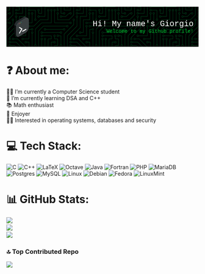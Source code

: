 ![Header](./github-header-image_v2.png)
# ❓ About me:
👨‍🎓 I’m currently a Computer Science student <br> 🌱 I’m currently learning DSA and C++ <br> 📚 Math enthusiast <br> 🐧 Enjoyer <br> 👨‍💻 Interested in operating systems, databases and security

# 💻 Tech Stack:

![C](https://img.shields.io/badge/c-%2300599C.svg?style=for-the-badge&logo=c&logoColor=white) ![C++](https://img.shields.io/badge/c++-%2300599C.svg?style=for-the-badge&logo=c%2B%2B&logoColor=white) ![LaTeX](https://img.shields.io/badge/latex-%23008080.svg?style=for-the-badge&logo=latex&logoColor=white) ![Octave](https://img.shields.io/badge/OCTAVE-darkblue?style=for-the-badge&logo=octave&logoColor=fcd683) ![Java](https://img.shields.io/badge/java-%23ED8B00.svg?style=for-the-badge&logo=openjdk&logoColor=white) ![Fortran](https://img.shields.io/badge/Fortran-%23734F96.svg?style=for-the-badge&logo=fortran&logoColor=white) ![PHP](https://img.shields.io/badge/php-%23777BB4.svg?style=for-the-badge&logo=php&logoColor=white) ![MariaDB](https://img.shields.io/badge/MariaDB-003545?style=for-the-badge&logo=mariadb&logoColor=white) ![Postgres](https://img.shields.io/badge/postgres-%23316192.svg?style=for-the-badge&logo=postgresql&logoColor=white) ![MySQL](https://img.shields.io/badge/mysql-%2300000f.svg?style=for-the-badge&logo=mysql&logoColor=white) ![Linux](https://img.shields.io/badge/Linux-FCC624?style=for-the-badge&logo=linux&logoColor=black) ![Debian](https://img.shields.io/badge/Debian-A81D33?style=flat&logo=debian&logoColor=white) ![Fedora](https://img.shields.io/badge/Fedora-51A2DA?style=flat&logo=fedora&logoColor=white) ![LinuxMint](https://img.shields.io/badge/Linux_Mint-87CF3E?style=flat&logo=linux-mint&logoColor=white)
# 📊 GitHub Stats:
![](https://github-readme-stats.vercel.app/api?username=Giordi9902&theme=vue-dark&hide_border=false&include_all_commits=true&count_private=true)<br/>
![](https://github-readme-streak-stats.herokuapp.com/?user=Giordi9902&theme=vue-dark&hide_border=false)<br/>
![](https://github-readme-stats.vercel.app/api/top-langs/?username=Giordi9902&theme=vue-dark&hide_border=false&include_all_commits=true&count_private=true&layout=compact)
### 🔝 Top Contributed Repo
![](https://github-contributor-stats.vercel.app/api?username=Giordi9902&limit=5&theme=dark&combine_all_yearly_contributions=true)

<!-- Proudly created with GPRM ( https://gprm.itsvg.in ) -->
